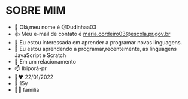 # SOBRE MIM
- 👋 Olá,meu nome é @Dudinhaa03
- :+1: Meu e-mail de contato é maria.cordeiro03@escola.pr.gov.br
- 👀 Eu estou interessada em aprender a programar novas linguagens.
- 🌱 Eu estou aprendendo a programar,recentemente, as linguagens JavaScript e Scratch
- 💞️ Em um relacionamento
- 📫 Ibiporã-pr
- :nazar_amulet::hearts: 22/01/2022
- :massage: 15y
- :family_man_girl: familia


<!---
Dudinhaa03/Dudinhaa03 is a ✨ special ✨ repository because its `README.md` (this file) appears on your GitHub profile.
You can click the Preview link to take a look at your changes.
--->
